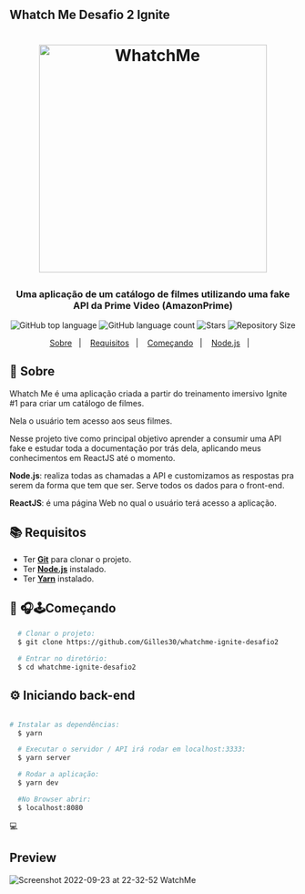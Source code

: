 ## Whatch Me Desafio 2 Ignite

<h1 align="center">
  <p align="center">
    <img alt="WhatchMe" src="./assets/whatchmelogo.jpg" width="400px" />
  </p>

  <h3 align="center">
    Uma aplicação de um catálogo de filmes utilizando uma fake API da Prime Video (AmazonPrime)
  </h3>
  <p align="center">
     <img alt="GitHub top language" src="https://img.shields.io/github/languages/top/Gilles30/whatchme-ignite-desafio2?color=1db954">
      <img alt="GitHub language count" src="https://img.shields.io/github/languages/count/Gilles30/whatchme-ignite-desafio2?color=1db954">
      <img alt="Stars" src="https://img.shields.io/github/stars/Gilles30/whatchme-ignite-desafio2?color=1db954">
      <img alt="Repository Size" src="https://img.shields.io/github/repo-size/Gilles30/whatchme-ignite-desafio2?color=1db954">
  </p>
</h1>

<p align="center">
  <a href="#page_with_curl-sobre">Sobre</a>&nbsp;&nbsp;&nbsp;|&nbsp;&nbsp;&nbsp;
  <a href="#books-requisitos">Requisitos</a>&nbsp;&nbsp;&nbsp;|&nbsp;&nbsp;&nbsp;
  <a href="#rocket-começando">Começando</a>&nbsp;&nbsp;&nbsp;|&nbsp;&nbsp;&nbsp;
  <a href="#gear-iniciando-back-end">Node.js</a>&nbsp;&nbsp;&nbsp;|&nbsp;&nbsp;&nbsp;
</p>

## :page_with_curl: Sobre

Whatch Me é uma aplicação criada a partir do treinamento imersivo Ignite #1 para criar um catálogo de filmes.

Nela o usuário tem acesso aos seus filmes.

Nesse projeto tive como principal objetivo aprender a consumir uma API fake e estudar toda a documentação por trás dela, aplicando meus conhecimentos em ReactJS até o momento.

**Node.js**: realiza todas as chamadas a API e customizamos as respostas pra serem da forma que tem que ser. Serve todos os dados para o front-end.

**ReactJS**: é uma página Web no qual o usuário terá acesso a aplicação.

## :books: Requisitos

- Ter [**Git**](https://git-scm.com/) para clonar o projeto.
- Ter [**Node.js**](https://nodejs.org/en/) instalado.
- Ter [**Yarn**](https://classic.yarnpkg.com/pt-BR/docs/install/) instalado.

## :rocket: 🎧🕹Começando

```bash
  # Clonar o projeto:
  $ git clone https://github.com/Gilles30/whatchme-ignite-desafio2

  # Entrar no diretório:
  $ cd whatchme-ignite-desafio2
```

## :gear: Iniciando back-end

```bash

# Instalar as dependências:
  $ yarn

  # Executar o servidor / API irá rodar em localhost:3333:
  $ yarn server

  # Rodar a aplicação:
  $ yarn dev

  #No Browser abrir:
  $ localhost:8080
```

:computer:

## Preview
![Screenshot 2022-09-23 at 22-32-52 WatchMe](https://user-images.githubusercontent.com/70963422/192120722-472a57bd-d3d8-483f-9655-5e9245ecf35d.png)


